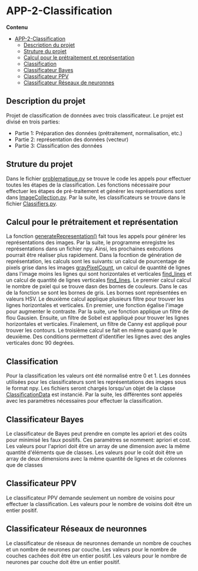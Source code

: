# APP-2-Classification

**Contenu**
- [APP-2-Classification](#app-2-classification)
  - [Description du projet](#description-du-projet)
  - [Struture du projet](#struture-du-projet)
  - [Calcul pour le prétraitement et représentation](#calcul-pour-le-prétraitement-et-représentation)
  - [Classification](#classification)
  - [Classificateur Bayes](#classificateur-bayes)
  - [Classificateur PPV](#classificateur-ppv)
  - [Classificateur Réseaux de neuronnes](#classificateur-réseaux-de-neuronnes)

## Description du projet
Projet de classification de données avec trois classificateur. Le projet est divisé en trois parties:
- Partie 1: Préparation des données (prétraitement, normalisation, etc.)
- Partie 2: représentation des données (vecteur)
- Partie 3: Classification des données

## Struture du projet
Dans le fichier [problematique.py](problematique.py) se trouve le code les appels pour effectuer toutes les étapes de la classification. Les fonctions nécessaire pour effectuer les étapes de pré-traitement et générer les représentations sont dans [ImageCollection.py](./helpers/ImageCollection.py). Par la suite, les classificateurs se trouve dans le fichier [Classifiers.py](./helpers/Classifiers.py).

## Calcul pour le prétraitement et représentation
La fonction [generateRepresentation()](problematique.py#L23) fait tous les appels pour générer les représentations des images. Par la suite, le programme enregistre les représentations dans un fichier npy. Ainsi, les prochaines exécutions pourrait être réaliser plus rapidement. Dans la focntion de génération de représentation, les calculs sont les suivants: un calcul de pourcentage de pixels grise dans les images [grayPixelCount](./helpers/ImageCollection.py#155), un calcul de quantité de lignes dans l'image moins les lignes qui sont horizontales et verticales [find_lines](./helpers/ImageCollection.py#372) et un calcul de quantité de lignes verticales [find_lines](./helpers/ImageCollection.py#372). Le premier calcul calcul le nombre de pxiel qui se trouve dasn des bornes de couleurs. Dans le cas de la fonction se sont les bornes de gris. Les bornes sont représentées en valeurs HSV. Le deuxième calcul applique plusieurs filtre pour trouver les lignes horizontales et verticales. En premier, une fonction égalise l'image pour augmenter le contraste. Par la suite, une fonction applique un filtre de flou Gausien. Ensuite, un filtre de Sobel est appliqué pour trouver les lignes horizontales et verticales. Finalement, un filtre de Canny est appliqué pour trouver les contours. Le troisième calcul se fait en même quand que le deuxième. Des conditions permettent d'identifier les lignes avec des angles verticales donc 90 degrées.

## Classification
Pour la classification les valeurs ont été normalisé entre 0 et 1. Les données utilisées pour les classificateurs sont les représentations des images sous le format npy. Les fichiers seront chargés lorsqu'un objet de la classe [ClassificationData](./helpers/ClassificationData.py#L1) est instancié. Par la suite, les différentes sont appelés avec les paramètres nécessaires pour effectuer la classification.

## Classificateur Bayes
Le classificateur de Bayes peut prendre en compte les apriori et des coûts pour minimisé les faux positifs. Ces paramètres se nomment: apriori et cost. Les valeurs pour l'apriori doit être un array de une dimension avec la même quantité d'éléments que de classes. Les valeurs pour le coût doit être un array de deux dimensions avec la même quantité de lignes et de colonnes que de classes

## Classificateur PPV
Le classificateur PPV demande seulement un nombre de voisins pour effectuer la classification. Les valeurs pour le nombre de voisins doit être un entier positif.

## Classificateur Réseaux de neuronnes
Le classificateur de réseaux de neuronnes demande un nombre de couches et un nombre de neurones par couche. Les valeurs pour le nombre de couches cachées doit être un entier positif. Les valeurs pour le nombre de neurones par couche doit être un entier positif.